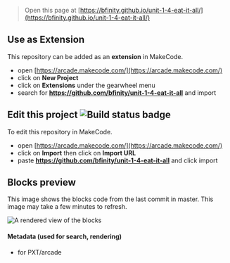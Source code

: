  


> Open this page at [https://bfinity.github.io/unit-1-4-eat-it-all/](https://bfinity.github.io/unit-1-4-eat-it-all/)

## Use as Extension

This repository can be added as an **extension** in MakeCode.

* open [https://arcade.makecode.com/](https://arcade.makecode.com/)
* click on **New Project**
* click on **Extensions** under the gearwheel menu
* search for **https://github.com/bfinity/unit-1-4-eat-it-all** and import

## Edit this project ![Build status badge](https://github.com/bfinity/unit-1-4-eat-it-all/workflows/MakeCode/badge.svg)

To edit this repository in MakeCode.

* open [https://arcade.makecode.com/](https://arcade.makecode.com/)
* click on **Import** then click on **Import URL**
* paste **https://github.com/bfinity/unit-1-4-eat-it-all** and click import

## Blocks preview

This image shows the blocks code from the last commit in master.
This image may take a few minutes to refresh.

![A rendered view of the blocks](https://github.com/bfinity/unit-1-4-eat-it-all/raw/master/.github/makecode/blocks.png)

#### Metadata (used for search, rendering)

* for PXT/arcade
<script src="https://makecode.com/gh-pages-embed.js"></script><script>makeCodeRender("{{ site.makecode.home_url }}", "{{ site.github.owner_name }}/{{ site.github.repository_name }}");</script>
